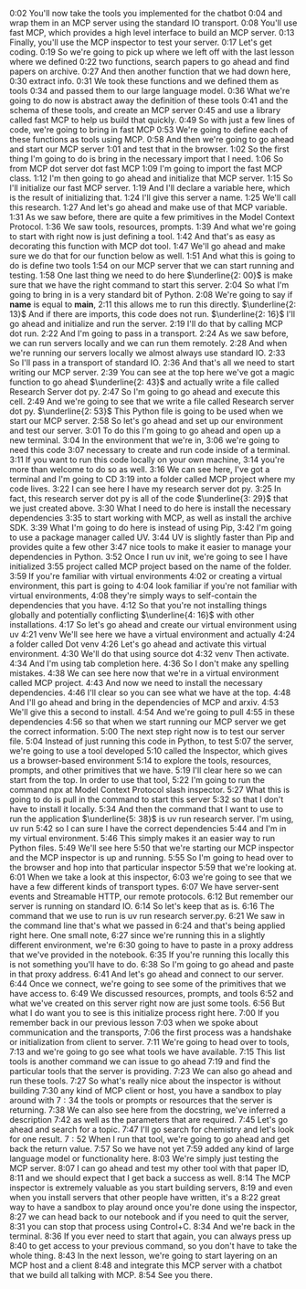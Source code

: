 0:02 You'll now take the tools you implemented for the chatbot
0:04 and wrap them in an MCP server using the standard IO transport.
0:08 You'll use fast MCP, which provides a high level interface to build an MCP server.
0:13 Finally, you'll use the MCP inspector to test your server.
0:17 Let's get coding.
0:19 So we're going to pick up where we left off with the last lesson where we defined
0:22 two functions, search papers to go ahead and find papers on archive.
0:27 And then another function that we had down here,
0:30 extract info.
0:31 We took these functions and we defined them as tools
0:34 and passed them to our large language model.
0:36 What we're going to do now is abstract away the definition of these tools
0:41 and the schema of these tools, and create an MCP server
0:45 and use a library called fast MCP to help us build that quickly.
0:49 So with just a few lines of code, we're going to bring in fast MCP
0:53 We're going to define each of these functions as tools using MCP.
0:58 And then we're going to go ahead and start our MCP server
1:01 and test that in the browser.
1:02 So the first thing I'm going to do is bring in the necessary import that I need.
1:06 So from MCP dot server dot fast MCP
1:09 I'm going to import the fast MCP class.
1:12 I'm then going to go ahead and initialize that MCP server.
1:15 So I'll initialize our fast MCP server.
1:19 And I'll declare a variable here, which is the result of initializing that.
1:24 I'll give this server a name.
1:25 We'll call this research.
1:27 And let's go ahead and make use of that MCP variable.
1:31 As we saw before, there are quite a few primitives in the Model Context Protocol.
1:36 We saw tools, resources, prompts.
1:39 And what we're going to start with right now is just defining a tool.
1:42 And that's as easy as decorating this function with MCP dot tool.
1:47 We'll go ahead and make sure we do that for our function below as well.
1:51 And what this is going to do is define two tools
1:54 on our MCP server that we can start running and testing.
1:58 One last thing we need to do here
$\underline{2: 00}$ is make sure that we have the right command to start this server.
2:04 So what I'm going to bring in is a very standard bit of Python.
2:08 We're going to say if __name__ is equal to __main__,
2:11 this allows me to run this directly.
$\underline{2: 13}$ And if there are imports, this code does not run.
$\underline{2: 16}$ I'll go ahead and initialize and run the server.
2:19 I'll do that by calling MCP dot run.
2:22 And I'm going to pass in a transport.
2:24 As we saw before, we can run servers locally and we can run them remotely.
2:28 And when we're running our servers locally we almost always use standard IO.
2:33 So I'll pass in a transport of standard IO.
2:36 And that's all we need to start writing our MCP server.
2:39 You can see at the top here we've got a magic function to go ahead
$\underline{2: 43}$ and actually write a file called Research Server dot py.
2:47 So I'm going to go ahead and execute this cell.
2:49 And we're going to see that we write a file called Research server dot py.
$\underline{2: 53}$ This Python file is going to be used when we start our MCP server.
2:58 So let's go ahead and set up our environment and test our server.
3:01 To do this I'm going to go ahead and open up a new terminal.
3:04 In the environment that we're in,
3:06 we're going to need this code
3:07 necessary to create and run code inside of a terminal.
3:11 If you want to run this code locally on your own machine,
3:14 you're more than welcome to do so as well.
3:16 We can see here, I've got a terminal and I'm going to CD
3:19 into a folder called MCP project where my code lives.
3:22 I can see here I have my research server dot py.
3:25 In fact, this research server dot py is all of the code
$\underline{3: 29}$ that we just created above.
3:30 What I need to do here is install the necessary dependencies
3:35 to start working with MCP, as well as install the archive SDK.
3:39 What I'm going to do here is instead of using Pip,
3:42 I'm going to use a package manager called UV.
3:44 UV is slightly faster than Pip and provides quite a few other
3:47 nice tools to make it easier to manage your dependencies in Python.
3:52 Once I run uv init, we're going to see I have initialized
3:55 project called MCP project based on the name of the folder.
3:59 If you're familiar with virtual environments
4:02 or creating a virtual environment, this part is going to
4:04 look familiar if you're not familiar with virtual environments,
4:08 they're simply ways to self-contain the dependencies that you have.
4:12 So that you're not installing things globally and potentially conflicting
$\underline{4: 16}$ with other installations.
4:17 So let's go ahead and create our virtual environment using uv
4:21 venv We'll see here we have a virtual environment and actually
4:24 a folder called Dot venv
4:26 Let's go ahead and activate this virtual environment.
4:30 We'll do that using source dot
4:32 venv Then activate.
4:34 And I'm using tab completion here.
4:36 So I don't make any spelling mistakes.
4:38 We can see here now that we're in a virtual environment called MCP project.
4:43 And now we need to install the necessary dependencies.
4:46 I'll clear so you can see what we have at the top.
4:48 And I'll go ahead and bring in the dependencies of MCP and arxiv.
4:53 We'll give this a second to install.
4:54 And we're going to pull
4:55 in these dependencies
4:56 so that when we start running our MCP server we get the correct information.
5:00 The next step right now is to test our server file.
5:04 Instead of just running this code in Python, to test
5:07 the server, we're going to use a tool developed
5:10 called the Inspector, which gives us a browser-based environment
5:14 to explore the tools, resources, prompts, and other primitives that we have.
5:19 I'll clear here so we can start from the top. In order to use that tool,
5:22 I'm going to run the command npx at Model Context Protocol slash inspector.
5:27 What this is going to do is pull in the command to start this server
5:32 so that I don't have to install it locally.
5:34 And then the command that I want to use to run the application
$\underline{5: 38}$ is uv run research server. I'm using, uv run
5:42 so I can sure I have the correct dependencies
5:44 and I'm in my virtual environment.
5:46 This simply makes it an easier way to run Python files.
5:49 We'll see here
5:50 that we're starting our MCP inspector and the MCP inspector is up and running.
5:55 So I'm going to head over to the browser and hop into that particular inspector
5:59 that we're looking at.
6:01 When we take a look at this inspector,
6:03 we're going to see that we have a few different kinds of transport types.
6:07 We have server-sent events and Streamable HTTP, our remote protocols.
6:12 But remember our server is running on standard IO.
6:14 So let's keep that as is.
6:16 The command that we use to run is uv run research server.py.
6:21 We saw in the command line that's what we passed in
6:24 and that's being applied right here. One small note,
6:27 since we're running this in a slightly different environment, we're
6:30 going to have to paste in a proxy address that we've provided in the notebook.
6:35 If you're running this locally this is not something you'll have to do.
6:38 So I'm going to go ahead and paste in that proxy address.
6:41 And let's go ahead and connect to our server.
6:44 Once we connect, we're going to see some of the primitives that we have access to.
6:49 We discussed resources, prompts, and tools
6:52 and what we've created on this server right now are just some tools.
6:56 But what I do want you to see is this initialize process right here.
7:00 If you remember back in our previous lesson
7:03 when we spoke about communication and the transports,
7:06 the first process was a handshake or initialization from client to server.
7:11 We're going to head over to tools,
7:13 and we're going to go see what tools we have available.
7:15 This list tools is another command we can issue to go ahead
7:19 and find the particular tools that the server is providing.
7:23 We can also go ahead and run these tools.
7:27 So what's really nice about the inspector is without building
7:30 any kind of MCP client or host, you have a sandbox to play around with
$7: 34$ the tools or prompts or resources that the server is returning.
7:38 We can also see here from the docstring, we've inferred a description
7:42 as well as the parameters that are required.
7:45 Let's go ahead and search for a topic.
7:47 I'll go search for chemistry and let's look for one result.
$7: 52$ When I run that tool, we're going to go ahead and get back the return value.
7:57 So we have not yet
7:59 added any kind of large language model or functionality here.
8:03 We're simply just testing the MCP server.
8:07 I can go ahead and test my other tool with that paper ID,
8:11 and we should expect that I get back a success as well.
8:14 The MCP inspector is extremely valuable as you start building servers,
8:19 and even when you install servers that other people have written, it's a
8:22 great way to have a sandbox to play around once you're done using the inspector,
8:27 we can head back to our notebook and if you need to quit the server,
8:31 you can stop that process using Control+C.
8:34 And we're back in the terminal.
8:36 If you ever need to start that again, you can always press up
8:40 to get access to your previous command, so you don't have to take the whole thing.
8:43 In the next lesson, we're going to start layering on an MCP host and a client
8:48 and integrate this MCP server with a chatbot that we build all talking with MCP.
8:54 See you there.